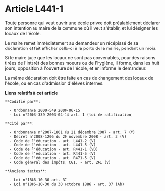 # Article L441-1

Toute personne qui veut ouvrir une école privée doit préalablement déclarer son intention au maire de la commune où il veut
s'établir, et lui désigner les locaux de l'école.

Le maire remet immédiatement au demandeur un récépissé de sa déclaration et fait afficher celle-ci à la porte de la mairie,
pendant un mois.

Si le maire juge que les locaux ne sont pas convenables, pour des raisons tirées de l'intérêt des bonnes moeurs ou de
l'hygiène, il forme, dans les huit jours, opposition à l'ouverture de l'école, et en informe le demandeur.

La même déclaration doit être faite en cas de changement des locaux de l'école, ou en cas d'admission d'élèves internes.

**Liens relatifs à cet article**

	**Codifié par**:

	  - Ordonnance 2000-549 2000-06-15
	  - Loi n°2003-339 2003-04-14 art. 1 (loi de ratification)

	**Cité par**:

	  - Ordonnance n°2007-1801 du 21 décembre 2007 - art. 7 (V)
	  - Décret n°2008-1206 du 20 novembre 2008 - art. 3 (V)
	  - Code de l'éducation - art. L441-2 (V)
	  - Code de l'éducation - art. L441-5 (V)
	  - Code de l'éducation - art. R441-1 (VD)
	  - Code de l'éducation - art. R441-5 (V)
	  - Code de l'éducation - art. R471-5 (V)
	  - Code général des impôts, CGI. - art. 261 (V)

	**Anciens textes**:

	  - Loi n°1886-10-30 art. 37
	  - Loi n°1886-10-30 du 30 octobre 1886 - art. 37 (Ab)
